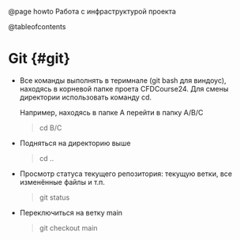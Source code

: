 @page howto Работа с инфраструктурой проекта

@tableofcontents

# Git {#git}

- Все команды выполнять в теримнале (git bash для виндоус),
  находясь в корневой папке проета CFDCourse24.
  Для смены директории использовать команду cd.

  Например, находясь в папке A перейти в папку A/B/C
  > cd B/C

- Подняться на директорию выше
  > cd ..

- Просмотр статуса текущего репозитория: текущую ветки, все изменённые файлы и т.п.
  > git status

- Переключиться на ветку main
  > git checkout main
